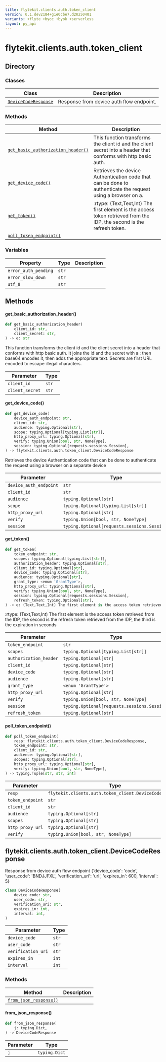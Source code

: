```yaml
---
title: flytekit.clients.auth.token_client
version: 0.1.dev2184+g1e0cbe7.d20250401
variants: +flyte +byoc +byok +serverless
layout: py_api
---
```


# flytekit.clients.auth.token_client

## Directory

### Classes

| Class | Description |
|-|-|
| [`DeviceCodeResponse`](.././flytekit.clients.auth.token_client#flytekitclientsauthtoken_clientdevicecoderesponse) | Response from device auth flow endpoint. |

### Methods

| Method | Description |
|-|-|
| [`get_basic_authorization_header()`](#get_basic_authorization_header) | This function transforms the client id and the client secret into a header that conforms with http basic auth. |
| [`get_device_code()`](#get_device_code) | Retrieves the device Authentication code that can be done to authenticate the request using a browser on a. |
| [`get_token()`](#get_token) | :rtype: (Text,Text,Int) The first element is the access token retrieved from the IDP, the second is the refresh token. |
| [`poll_token_endpoint()`](#poll_token_endpoint) |  |


### Variables

| Property | Type | Description |
|-|-|-|
| `error_auth_pending` | `str` |  |
| `error_slow_down` | `str` |  |
| `utf_8` | `str` |  |

## Methods

#### get_basic_authorization_header()

```python
def get_basic_authorization_header(
    client_id: str,
    client_secret: str,
) -> e: str
```
This function transforms the client id and the client secret into a header that conforms with http basic auth.
It joins the id and the secret with a : then base64 encodes it, then adds the appropriate text. Secrets are
first URL encoded to escape illegal characters.



| Parameter | Type |
|-|-|
| `client_id` | `str` |
| `client_secret` | `str` |

#### get_device_code()

```python
def get_device_code(
    device_auth_endpoint: str,
    client_id: str,
    audience: typing.Optional[str],
    scope: typing.Optional[typing.List[str]],
    http_proxy_url: typing.Optional[str],
    verify: typing.Union[bool, str, NoneType],
    session: typing.Optional[requests.sessions.Session],
) -> flytekit.clients.auth.token_client.DeviceCodeResponse
```
Retrieves the device Authentication code that can be done to authenticate the request using a browser on a
separate device


| Parameter | Type |
|-|-|
| `device_auth_endpoint` | `str` |
| `client_id` | `str` |
| `audience` | `typing.Optional[str]` |
| `scope` | `typing.Optional[typing.List[str]]` |
| `http_proxy_url` | `typing.Optional[str]` |
| `verify` | `typing.Union[bool, str, NoneType]` |
| `session` | `typing.Optional[requests.sessions.Session]` |

#### get_token()

```python
def get_token(
    token_endpoint: str,
    scopes: typing.Optional[typing.List[str]],
    authorization_header: typing.Optional[str],
    client_id: typing.Optional[str],
    device_code: typing.Optional[str],
    audience: typing.Optional[str],
    grant_type: <enum 'GrantType'>,
    http_proxy_url: typing.Optional[str],
    verify: typing.Union[bool, str, NoneType],
    session: typing.Optional[requests.sessions.Session],
    refresh_token: typing.Optional[str],
) -> e: (Text,Text,Int) The first element is the access token retrieved from the IDP, the second is the refresh token
```
:rtype: (Text,Text,Int) The first element is the access token retrieved from the IDP, the second is the refresh token
retrieved from the IDP, the third is the expiration in seconds


| Parameter | Type |
|-|-|
| `token_endpoint` | `str` |
| `scopes` | `typing.Optional[typing.List[str]]` |
| `authorization_header` | `typing.Optional[str]` |
| `client_id` | `typing.Optional[str]` |
| `device_code` | `typing.Optional[str]` |
| `audience` | `typing.Optional[str]` |
| `grant_type` | `<enum 'GrantType'>` |
| `http_proxy_url` | `typing.Optional[str]` |
| `verify` | `typing.Union[bool, str, NoneType]` |
| `session` | `typing.Optional[requests.sessions.Session]` |
| `refresh_token` | `typing.Optional[str]` |

#### poll_token_endpoint()

```python
def poll_token_endpoint(
    resp: flytekit.clients.auth.token_client.DeviceCodeResponse,
    token_endpoint: str,
    client_id: str,
    audience: typing.Optional[str],
    scopes: typing.Optional[str],
    http_proxy_url: typing.Optional[str],
    verify: typing.Union[bool, str, NoneType],
) -> typing.Tuple[str, str, int]
```
| Parameter | Type |
|-|-|
| `resp` | `flytekit.clients.auth.token_client.DeviceCodeResponse` |
| `token_endpoint` | `str` |
| `client_id` | `str` |
| `audience` | `typing.Optional[str]` |
| `scopes` | `typing.Optional[str]` |
| `http_proxy_url` | `typing.Optional[str]` |
| `verify` | `typing.Union[bool, str, NoneType]` |

## flytekit.clients.auth.token_client.DeviceCodeResponse

Response from device auth flow endpoint
{'device_code': 'code',
     'user_code': 'BNDJJFXL',
     'verification_uri': 'url',
     'expires_in': 600,
     'interval': 5}


```python
class DeviceCodeResponse(
    device_code: str,
    user_code: str,
    verification_uri: str,
    expires_in: int,
    interval: int,
)
```
| Parameter | Type |
|-|-|
| `device_code` | `str` |
| `user_code` | `str` |
| `verification_uri` | `str` |
| `expires_in` | `int` |
| `interval` | `int` |

### Methods

| Method | Description |
|-|-|
| [`from_json_response()`](#from_json_response) |  |


#### from_json_response()

```python
def from_json_response(
    j: typing.Dict,
) -> DeviceCodeResponse
```
| Parameter | Type |
|-|-|
| `j` | `typing.Dict` |

